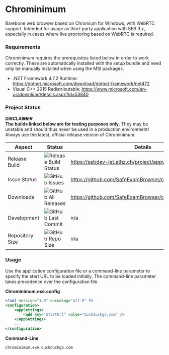 # Chrominimum

Barebone web browser based on Chromium for Windows, with WebRTC support. Intended for usage as third-party application with SEB 3.x, especially in cases where live proctoring based on WebRTC is required.

### Requirements

Chrominimum requires the prerequisites listed below in order to work correctly. These are automatically installed with the setup bundle and need only be manually installed when using the MSI packages.

* .NET Framework 4.7.2 Runtime: https://dotnet.microsoft.com/download/dotnet-framework/net472
* Visual C++ 2015 Redistributable: https://www.microsoft.com/en-us/download/details.aspx?id=53840

### Project Status

**_DISCLAIMER_**\
**The builds linked below are for testing purposes only.** They may be unstable and should thus _never_ be used in a production environment! Always use the latest, official release version of Chrominimum.

| Aspect          | Status                                                                                                                | Details                                                         |
| --------------- | --------------------------------------------------------------------------------------------------------------------- | --------------------------------------------------------------- |
| Release Build   | ![Release Build Status](https://sebdev-let.ethz.ch/api/projects/status/kq78qrjtnpk82ti0?svg=true)                     | https://sebdev-let.ethz.ch/project/appveyor/chrominimum         |
| Issue Status    | ![GitHub Issues](https://img.shields.io/github/issues/safeexambrowser/chrominimum?logo=github)                        | https://github.com/SafeExamBrowser/chrominimum/issues           |
| Downloads       | ![GitHub All Releases](https://img.shields.io/github/downloads/safeexambrowser/chrominimum/total?logo=github)         | https://github.com/SafeExamBrowser/chrominimum/releases         |
| Development     | ![GitHub Last Commit](https://img.shields.io/github/last-commit/safeexambrowser/chrominimum?logo=github)              | n/a                                                             |
| Repository Size | ![GitHub Repo Size](https://img.shields.io/github/repo-size/safeexambrowser/chrominimum?logo=github)                  | n/a                                                             |

### Usage

Use the application configuration file or a command-line parameter to specify the start URL to be loaded initially. The command-line parameter takes precedence over the configuration file.

**Chrominimum.exe.config**
```xml
<?xml version="1.0" encoding="utf-8" ?>
<configuration>
    <appSettings>
        <add key="StartUrl" value="duckduckgo.com" />
    </appSettings>
    ...
</configuration>
```

**Command-Line**
```
Chrominimum.exe duckduckgo.com
```

